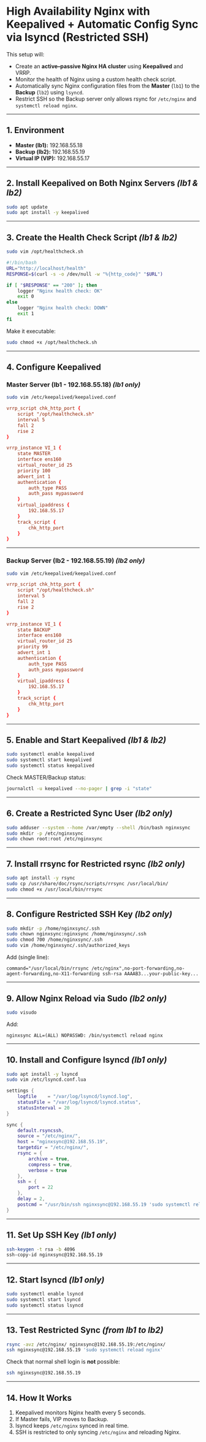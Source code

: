 # High Availability Nginx with Keepalived + Automatic Config Sync via lsyncd (Restricted SSH)

This setup will:
- Create an **active–passive Nginx HA cluster** using **Keepalived** and VRRP.
- Monitor the health of Nginx using a custom health check script.
- Automatically sync Nginx configuration files from the **Master** (`lb1`) to the **Backup** (`lb2`) using `lsyncd`.
- Restrict SSH so the Backup server only allows rsync for `/etc/nginx` and `systemctl reload nginx`.

---

## **1. Environment**
- **Master (lb1):** 192.168.55.18
- **Backup (lb2):** 192.168.55.19
- **Virtual IP (VIP):** 192.168.55.17

---

## **2. Install Keepalived on Both Nginx Servers** *(lb1 & lb2)*
```bash
sudo apt update
sudo apt install -y keepalived
```

---

## **3. Create the Health Check Script** *(lb1 & lb2)*
```bash
sudo vim /opt/healthcheck.sh
```
```bash
#!/bin/bash
URL="http://localhost/health"
RESPONSE=$(curl -s -o /dev/null -w "%{http_code}" "$URL")

if [ "$RESPONSE" == "200" ]; then
    logger "Nginx health check: OK"
    exit 0
else
    logger "Nginx health check: DOWN"
    exit 1
fi
```
Make it executable:
```bash
sudo chmod +x /opt/healthcheck.sh
```

---

## **4. Configure Keepalived**

### **Master Server (lb1 - 192.168.55.18)** *(lb1 only)*
```bash
sudo vim /etc/keepalived/keepalived.conf
```
```conf
vrrp_script chk_http_port {
    script "/opt/healthcheck.sh"
    interval 5
    fall 2
    rise 2
}

vrrp_instance VI_1 {
    state MASTER
    interface ens160
    virtual_router_id 25
    priority 100
    advert_int 1
    authentication {
        auth_type PASS
        auth_pass mypassword
    }
    virtual_ipaddress {
        192.168.55.17
    }
    track_script {
        chk_http_port
    }
}
```

---

### **Backup Server (lb2 - 192.168.55.19)** *(lb2 only)*
```bash
sudo vim /etc/keepalived/keepalived.conf
```
```conf
vrrp_script chk_http_port {
    script "/opt/healthcheck.sh"
    interval 5
    fall 2
    rise 2
}

vrrp_instance VI_1 {
    state BACKUP
    interface ens160
    virtual_router_id 25
    priority 99
    advert_int 1
    authentication {
        auth_type PASS
        auth_pass mypassword
    }
    virtual_ipaddress {
        192.168.55.17
    }
    track_script {
        chk_http_port
    }
}
```

---

## **5. Enable and Start Keepalived** *(lb1 & lb2)*
```bash
sudo systemctl enable keepalived
sudo systemctl start keepalived
sudo systemctl status keepalived
```
Check MASTER/Backup status:
```bash
journalctl -u keepalived --no-pager | grep -i "state"
```

---

## **6. Create a Restricted Sync User** *(lb2 only)*
```bash
sudo adduser --system --home /var/empty --shell /bin/bash nginxsync
sudo mkdir -p /etc/nginxsync
sudo chown root:root /etc/nginxsync
```

---

## **7. Install rrsync for Restricted rsync** *(lb2 only)*
```bash
sudo apt install -y rsync
sudo cp /usr/share/doc/rsync/scripts/rrsync /usr/local/bin/
sudo chmod +x /usr/local/bin/rrsync
```

---

## **8. Configure Restricted SSH Key** *(lb2 only)*
```bash
sudo mkdir -p /home/nginxsync/.ssh
sudo chown nginxsync:nginxsync /home/nginxsync/.ssh
sudo chmod 700 /home/nginxsync/.ssh
sudo vim /home/nginxsync/.ssh/authorized_keys
```
Add (single line):
```text
command="/usr/local/bin/rrsync /etc/nginx",no-port-forwarding,no-agent-forwarding,no-X11-forwarding ssh-rsa AAAAB3...your-public-key...
```

---

## **9. Allow Nginx Reload via Sudo** *(lb2 only)*
```bash
sudo visudo
```
Add:
```text
nginxsync ALL=(ALL) NOPASSWD: /bin/systemctl reload nginx
```

---

## **10. Install and Configure lsyncd** *(lb1 only)*
```bash
sudo apt install -y lsyncd
sudo vim /etc/lsyncd.conf.lua
```
```lua
settings {
    logfile    = "/var/log/lsyncd/lsyncd.log",
    statusFile = "/var/log/lsyncd/lsyncd.status",
    statusInterval = 20
}

sync {
    default.rsyncssh,
    source = "/etc/nginx/",
    host = "nginxsync@192.168.55.19",
    targetdir = "/etc/nginx/",
    rsync = {
        archive = true,
        compress = true,
        verbose = true
    },
    ssh = {
        port = 22
    },
    delay = 2,
    postcmd = "/usr/bin/ssh nginxsync@192.168.55.19 'sudo systemctl reload nginx'"
}
```

---

## **11. Set Up SSH Key** *(lb1 only)*
```bash
ssh-keygen -t rsa -b 4096
ssh-copy-id nginxsync@192.168.55.19
```

---

## **12. Start lsyncd** *(lb1 only)*
```bash
sudo systemctl enable lsyncd
sudo systemctl start lsyncd
sudo systemctl status lsyncd
```

---

## **13. Test Restricted Sync** *(from lb1 to lb2)*
```bash
rsync -avz /etc/nginx/ nginxsync@192.168.55.19:/etc/nginx/
ssh nginxsync@192.168.55.19 'sudo systemctl reload nginx'
```
Check that normal shell login is **not** possible:
```bash
ssh nginxsync@192.168.55.19
```

---

## **14. How It Works**
1. Keepalived monitors Nginx health every 5 seconds.
2. If Master fails, VIP moves to Backup.
3. lsyncd keeps `/etc/nginx` synced in real time.
4. SSH is restricted to only syncing `/etc/nginx` and reloading Nginx.
